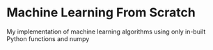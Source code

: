 # Machine Learning From Scratch

My implementation of machine learning algorithms using only in-built Python functions and numpy
